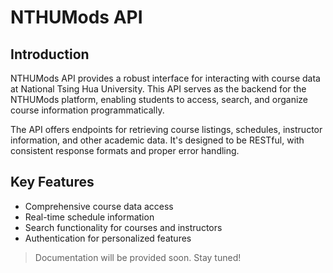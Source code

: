 # NTHUMods API

## Introduction
NTHUMods API provides a robust interface for interacting with course data at National Tsing Hua University. This API serves as the backend for the NTHUMods platform, enabling students to access, search, and organize course information programmatically.

The API offers endpoints for retrieving course listings, schedules, instructor information, and other academic data. It's designed to be RESTful, with consistent response formats and proper error handling.

## Key Features
- Comprehensive course data access
- Real-time schedule information
- Search functionality for courses and instructors
- Authentication for personalized features

> Documentation will be provided soon. Stay tuned!